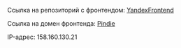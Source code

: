 Ссылка на репозиторий с фронтендом: [YandexFrontend](https://github.com/andreevich404/YandexFrontend/tree/last-review)

Ссылка на домен фронтенда: [Pindie](https://andreevich404.nomoredomainswork.ru/)

IP-адрес: 158.160.130.21
